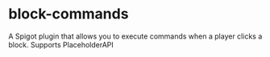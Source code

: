 # block-commands

A Spigot plugin that allows you to execute commands when a player clicks a block.
Supports PlaceholderAPI

